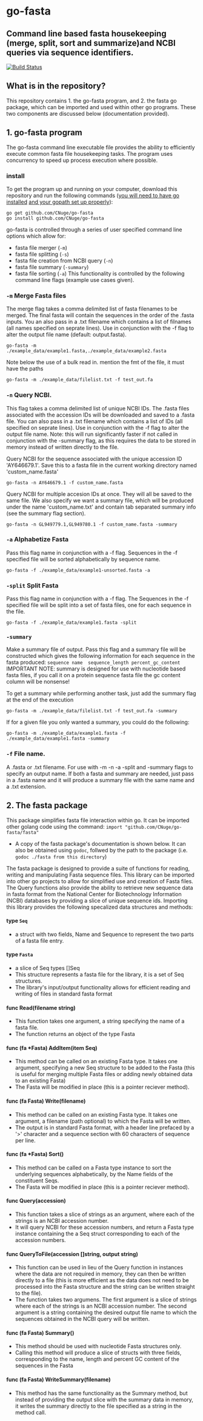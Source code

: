 # go-fasta
## Command line based fasta housekeeping (merge, split, sort and summarize)and NCBI queries via sequence identifiers.
[![Build Status](https://travis-ci.org/CNuge/go-fasta.svg?branch=master)](https://travis-ci.org/CNuge/go-fasta)

## What is in the repository?
This repository contains 1. the go-fasta program, and 2. the fasta go package, which can be imported and used within other go programs. These two components are discussed below (documentation provided).

## 1. go-fasta program 
The go-fasta command line executable file provides the ability to efficiently execute common fasta file housekeeping tasks. The program uses concurrency to speed up process execution where possible. 
### install
To get the program up and running on your computer, download this repository and run the following commands ([you will need to have go installed](https://golang.org/) [and your gopath set up properly](https://github.com/golang/go/wiki/SettingGOPATH)): 
```
go get github.com/CNuge/go-fasta
go install github.com/CNuge/go-fasta
```
go-fasta is controlled through a series of user specified command line options which allow for:
* fasta file merger (`-m`)
* fasta file splitting (`-s`)
* fasta file creation from NCBI query (`-n`)
* fasta file summary (`-summary`)
* fasta file sorting (`-a`)
This functionality is controlled by the following command line flags (example use cases given).

### `-m` Merge Fasta files
The merge flag takes a comma delimited list of fasta filenames to be merged. The final fasta will contain the sequences in the order of the .fasta inputs.
You an also pass in a .txt filename which contains a list of filnames (all names specified on seprate lines).
Use in conjunction with the -f flag to alter the output file name (default: output.fasta).

```
go-fasta -m ./example_data/example1.fasta,./example_data/example2.fasta
```

Note below the use of a bulk read in. mention the fmt of the file, it must have the paths
```
go-fasta -m ./example_data/filelist.txt -f test_out.fa
```

### `-n` Query NCBI. 
This flag takes a comma delimited list of unique NCBI IDs. The .fasta files associated with the accession IDs will be downloaded and saved to a .fasta file. You can also pass in a .txt filename which contains a list of IDs (all specified on seprate lines). 
Use in conjunction with the -f flag to alter the output file name. Note: this will run significantly faster if not called in conjunction with the -summary flag, as this requires the data to be stored in memory instead of written directly to the file.

Query NCBI for the sequence associated with the unique accession ID 'AY646679.1'. Save this to a fasta file in the current working directory named 'custom_name.fasta'
```
go-fasta -n AY646679.1 -f custom_name.fasta
```
Query NCBI for multiple accesion IDs at once. They will all be saved to the same file. We also specify we want a summary file, which will be produced under the name 'custom_name.txt' and contain tab separated summary info (see the summary flag section).
```
go-fasta -n GL949779.1,GL949780.1 -f custom_name.fasta -summary
```


### `-a` Alphabetize Fasta
Pass this flag name in conjunction with a -f flag. Sequences in the -f specified file will be sorted alphabetically by sequence name.

```
go-fasta -f ./example_data/example1-unsorted.fasta -a
```

### `-split` Split Fasta
Pass this flag name in conjunction with a -f flag.
The Sequences in the -f specified file will be split into a set of fasta files, one for each sequence in the file.

```
go-fasta -f ./example_data/example1.fasta -split
```

### `-summary`
Make a summary file of output. Pass this flag and a summary file will be constructed which gives the following information for each sequence in the fasta produced: 
`sequence name	sequence_length	percent_gc_content`
IMPORTANT NOTE: summary is designed for use with nucleotide based fasta files, if you call it on a protein sequence fasta file the gc content column will be nonsense!

To get a summary while performing another task, just add the summary flag at the end of the execution
```
go-fasta -m ./example_data/filelist.txt -f test_out.fa -summary
```
If for a given file you only wanted a summary, you could do the following:
```
go-fasta -m ./example_data/example1.fasta -f ./example_data/example1.fasta -summary
```


### `-f` File name.
A .fasta or .txt filename. For use with -m -n -a -split and -summary flags to specify an output name.
If both a fasta and summary are needed, just pass in a .fasta name and it will produce a summary file with the same name and a .txt extension.


## 2. The fasta package 
This package simplifies fasta file interaction within go. It can be imported other golang code using the command:
```import "github.com/CNuge/go-fasta/fasta"```
* A copy of the fasta package's documentation is shown below. It can also be obtained using `godoc`, follwed by the path to the package (i.e. `godoc ./fasta from this directory`)

The fasta package is designed to provide a suite of functions for reading, writing and manipulating Fasta sequence files. This library can be imported into other go projects to allow for simplified use and creation of Fasta files. The Query functions also provide the ability to retrieve new sequence data in fasta format from the National Center for Biotechnology Information (NCBI) databases by providing a slice of unique sequence ids.
Importing this library provides the following specalized data structures and methods:

#### type `Seq`
* a struct with two fields, Name and Sequence to represent the two parts of a fasta file entry.

#### type `Fasta` 
* a slice of Seq types []Seq
* This structure represents a fasta file for the library, it is a set of Seq structures.
* The library's input/output functionality allows for efficient reading and writing of files in standard fasta format

#### func Read(filename string)
* This function takes one argument, a string specifying the name of a fasta file.
* The function returns an object of the type Fasta

#### func (fa \*Fasta) AddItem(item Seq)
* This method can be called on an existing Fasta type. It takes one argument, specifying a new Seq structure to be added to the Fasta (this is useful for merging multiple Fasta files or adding newly obtained data to an existing Fasta)
* The Fasta will be modified in place (this is a pointer reciever method).

#### func (fa Fasta) Write(filename)
* This method can be called on an existing Fasta type. It takes one argument, a filename (path optional) to which the Fasta will be written.
* The output is in standard Fasta format, with a header line prefaced by a '>' character and a sequence section with 60 characters of sequence per line.

#### func (fa \*Fasta) Sort()
* This method can be called on a Fasta type instance to sort the underlying sequences alphabetically, by the Name fields of the constituent Seqs.
* The Fasta will be modified in place (this is a pointer reciever method).

#### func Query(accession)
* This function takes a slice of strings as an argument, where each of the strings is an NCBI accession number. 
* It will query NCBI for these accession numbers, and return a Fasta type instance containing the a Seq struct corresponding to each of the accession numbers. 

#### func QueryToFile(accession []string, output string)
* This function can be used in lieu of the Query function in instances where the data are not required in memory, they can then be written directly to a file (this is more efficient as the data does not need to be processed into the Fasta structure and the string can be written straight to the file).
* The function takes two argumens. The first argument is a slice of strings where each of the strings is an NCBI accession number. The second argument is a string containing the desired output file name to which the sequences obtained in the NCBI query will be written.

#### func (fa Fasta) Summary()
* This method should be used with nucleotide Fasta structures only. 
* Calling this method will produce a slice of structs with three fields, corresponding to the name, length and percent GC content of the sequences in the Fasta

#### func (fa Fasta) WriteSummary(filename)
* This method has the same functionality as the Summary method, but instead of providing the output slice with the summary data in memory, it writes the summary directly to the file specified as a string in the method call.


